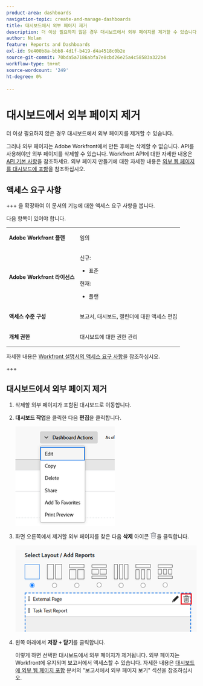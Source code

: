 ```yaml
---
product-area: dashboards
navigation-topic: create-and-manage-dashboards
title: 대시보드에서 외부 페이지 제거
description: 더 이상 필요하지 않은 경우 대시보드에서 외부 페이지를 제거할 수 있습니다.
author: Nolan
feature: Reports and Dashboards
exl-id: 9e400b8a-bbb8-4d1f-b419-d4a4518c0b2e
source-git-commit: 70bda5a7186abfa7e8cbd26e25a4c58583a322b4
workflow-type: tm+mt
source-wordcount: '249'
ht-degree: 0%

---
```


# 대시보드에서 외부 페이지 제거

<!-- Audited: 1/2025 -->

더 이상 필요하지 않은 경우 대시보드에서 외부 페이지를 제거할 수 있습니다.

그러나 외부 페이지는 Adobe Workfront에서 만든 후에는 삭제할 수 없습니다. API를 사용해야만 외부 페이지를 삭제할 수 있습니다. Workfront API에 대한 자세한 내용은 [API 기본 사항](../../../wf-api/general/api-basics.md)을 참조하세요. 외부 페이지 만들기에 대한 자세한 내용은 [외부 웹 페이지를 대시보드에 포함](../../../reports-and-dashboards/dashboards/creating-and-managing-dashboards/embed-external-web-page-dashboard.md)을 참조하십시오.

## 액세스 요구 사항

+++ 을 확장하여 이 문서의 기능에 대한 액세스 요구 사항을 봅니다.

다음 항목이 있어야 합니다.

<table style="table-layout:auto"> 
 <col> 
 <col> 
 <tbody> 
  <tr> 
   <td role="rowheader"><strong>Adobe Workfront 플랜</strong></td> 
   <td> <p>임의</p> </td> 
  </tr> 
  <tr> 
   <td role="rowheader"><strong>Adobe Workfront 라이선스</strong></td> 
   <td> 
      <p>신규:</p>
         <ul>
         <li><p>표준</p></li>
         </ul>
      <p>현재:</p>
         <ul>
         <li><p>플랜</p></li>
         </ul>
   </td> 
  </tr> 
  <tr> 
   <td role="rowheader"><strong>액세스 수준 구성</strong></td> 
   <td> <p>보고서, 대시보드, 캘린더에 대한 액세스 편집</p> </td> 
  </tr> 
  <tr> 
   <td role="rowheader"><strong>개체 권한</strong></td> 
   <td> <p>대시보드에 대한 권한 관리</p> </td> 
  </tr> 
 </tbody> 
</table>

자세한 내용은 [Workfront 설명서의 액세스 요구 사항](/help/quicksilver/administration-and-setup/add-users/access-levels-and-object-permissions/access-level-requirements-in-documentation.md)을 참조하십시오.

+++

## 대시보드에서 외부 페이지 제거

1. 삭제할 외부 페이지가 포함된 대시보드로 이동합니다.

1. **대시보드 작업**&#x200B;을 클릭한 다음 **편집**&#x200B;을 클릭합니다.

   ![대시보드 편집](assets/unshimmed-edit-dashboard.png)

1. 화면 오른쪽에서 제거할 외부 페이지를 찾은 다음 **삭제** 아이콘 ![삭제 아이콘](assets/delete.png)을 클릭합니다.

   ![대시보드 내부의 외부 페이지 아이콘 삭제](assets/delete-external-page-icon-inside-dashboard-nwe-350x284.png)

1. 왼쪽 아래에서 **저장 + 닫기**&#x200B;를 클릭합니다.

   이렇게 하면 선택한 대시보드에서 외부 페이지가 제거됩니다. 외부 페이지는 Workfront에 유지되며 보고서에서 액세스할 수 있습니다. 자세한 내용은 [대시보드에 외부 웹 페이지 포함](../../../reports-and-dashboards/dashboards/creating-and-managing-dashboards/embed-external-web-page-dashboard.md) 문서의 &quot;보고서에서 외부 페이지 보기&quot; 섹션을 참조하십시오.
